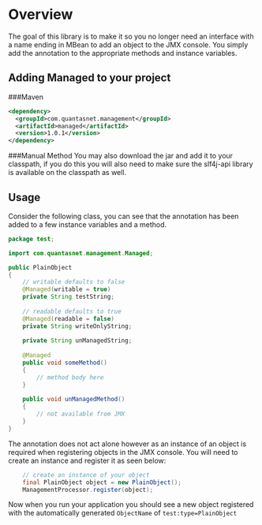 Overview
========

The goal of this library is to make it so you no longer need an interface with a name ending in MBean to add an object to the JMX console.  You simply add the annotation to the appropriate methods and instance variables.


## Adding Managed to your project

###Maven
```xml
<dependency>
  <groupId>com.quantasnet.management</groupId>
  <artifactId>managed</artifactId>
  <version>1.0.1</version>
</dependency>
```

###Manual Method
You may also download the jar and add it to your classpath, if you do this you will also need to make sure the slf4j-api library is available on the classpath as well.

## Usage

Consider the following class, you can see that the annotation has been added to a few instance variables and a method.

```java
package test;

import com.quantasnet.management.Managed;

public PlainObject
{
    // writable defaults to false
    @Managed(writable = true)
    private String testString;
    
    // readable defaults to true
    @Managed(readable = false)
    private String writeOnlyString;
    
    private String unManagedString;
    
    @Managed
    public void someMethod()
    {
    	// method body here
    }
    
    public void unManagedMethod()
    {
    	// not available from JMX
    }
}
```

The annotation does not act alone however as an instance of an object is required when registering objects in the JMX console.  You will need to create an instance and register it as seen below:

```java
    // create an instance of your object
    final PlainObject object = new PlainObject();
    ManagementProcessor.register(object);
```

Now when you run your application you should see a new object registered with the automatically generated `ObjectName` of `test:type=PlainObject`
